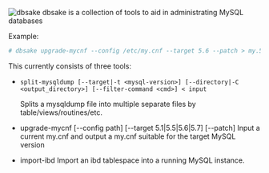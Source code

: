 ![dbsake](https://raw.github.com/abg/dbsake/master/sake-icon.png)
dbsake is a collection of tools to aid in administrating MySQL databases

Example:

```bash
# dbsake upgrade-mycnf --config /etc/my.cnf --target 5.6 --patch > my.56.upgrade.patch
```

This currently consists of three tools:

* ```split-mysqldump [--target|-t <mysql-version>] [--directory|-C <output_directory>] [--filter-command <cmd>] < input```

    Splits a mysqldump file into multiple separate files by table/views/routines/etc.

* upgrade-mycnf [--config path] [--target 5.1|5.5|5.6|5.7] [--patch]
    Input a current my.cnf and output a my.cnf suitable for the target MySQL version

* import-ibd 
    Import an ibd tablespace into a running MySQL instance.

